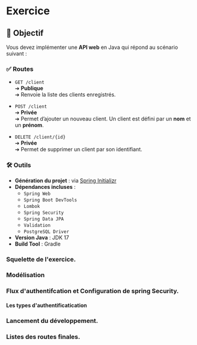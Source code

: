 # Exercice 
## 🎯 Objectif

Vous devez implémenter une **API web** en Java qui répond au scénario suivant :

### ✅ Routes

- `GET /client`  
  ➔ **Publique**  
  ➔ Renvoie la liste des clients enregistrés.

- `POST /client`  
  ➔ **Privée**  
  ➔ Permet d’ajouter un nouveau client. Un client est défini par un **nom** et un **prénom**.

- `DELETE /client/{id}`  
  ➔ **Privée**  
  ➔ Permet de supprimer un client par son identifiant.

### 🛠️ Outils

- **Génération du projet** : via [Spring Initializr](https://start.spring.io/)
- **Dépendances incluses** :
    - `Spring Web`
    - `Spring Boot DevTools`
    - `Lombok`
    - `Spring Security`
    - `Spring Data JPA`
    - `Validation`
    - `PostgreSQL Driver`
- **Version Java** : JDK 17
- **Build Tool** : Gradle

### Squelette de l'exercice.

### Modélisation 

### Flux d'authentifcation et Configuration de spring Security.

#### Les types d'authentificatication

### Lancement du développement.


### Listes des routes finales.

